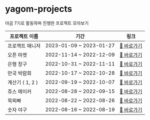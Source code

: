 # yagom-projects
야곰 7기로 활동하며 진행한 프로젝트 모아보기

| 프로젝트 이름      | 기간                      | 링크                                                                          |
|-----------------|-------------------------|------------------------------------------------------------------------------|
| 프로젝트 매니저     | 2023-01-09 ~ 2023-01-27 | [🔗 바로가기](https://github.com/yjjem/ios-project-manager/tree/step-2)         |
| 오픈 마켓         | 2022-11-14 ~ 2022-12-09 | [🔗 바로가기](https://github.com/inho-98/ios-open-market)                       |
| 은행 창구         | 2022-10-31 ~ 2022-11-11 | [🔗 바로가기](https://github.com/inho-98/ios-open-market)                       |
| 만국 박람회       | 2022-10-17 ~ 2022-10-28 | [🔗 바로가기](https://github.com/junho15/ios-exposition-universelle/tree/step2) |
| 계산기 ( 1, 2 )  | 2022-09-19 ~ 2022-10-07 | [🔗 바로가기](https://github.com/MangDi-L/ios-calculator-app)                   |
| 쥬스 메이커       | 2022-08-28 ~ 2022-09-15 | [🔗 바로가기](https://github.com/Dylan-yoon/ios-juice-maker/tree/step3)         |
| 묵찌빠           | 2022-08-22 ~ 2022-08-26 | [🔗 바로가기](https://github.com/ash-youu/ios-rock-paper-scissors/tree/step3)   |
| 숫자 야구         | 2022-08-16 ~ 2022-08-19 | [🔗 바로가기](https://github.com/yjjem/ios-number-baseball)    |
